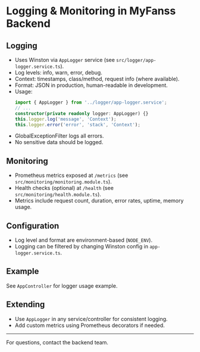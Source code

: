 # Logging & Monitoring in MyFanss Backend

## Logging

- Uses Winston via `AppLogger` service (see `src/logger/app-logger.service.ts`).
- Log levels: info, warn, error, debug.
- Context: timestamps, class/method, request info (where available).
- Format: JSON in production, human-readable in development.
- Usage:
  ```typescript
  import { AppLogger } from '../logger/app-logger.service';
  // ...
  constructor(private readonly logger: AppLogger) {}
  this.logger.log('message', 'Context');
  this.logger.error('error', 'stack', 'Context');
  ```
- GlobalExceptionFilter logs all errors.
- No sensitive data should be logged.

## Monitoring

- Prometheus metrics exposed at `/metrics` (see `src/monitoring/monitoring.module.ts`).
- Health checks (optional) at `/health` (see `src/monitoring/health.module.ts`).
- Metrics include request count, duration, error rates, uptime, memory usage.

## Configuration

- Log level and format are environment-based (`NODE_ENV`).
- Logging can be filtered by changing Winston config in `app-logger.service.ts`.

## Example

See `AppController` for logger usage example.

## Extending

- Use `AppLogger` in any service/controller for consistent logging.
- Add custom metrics using Prometheus decorators if needed.

---
For questions, contact the backend team.
